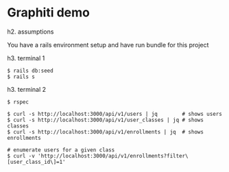 # Graphiti demo

h2. assumptions

You have a rails environment setup and have run bundle for this project

h3. terminal 1
```
$ rails db:seed
$ rails s
```

h3. terminal 2
```
$ rspec

$ curl -s http://localhost:3000/api/v1/users | jq        # shows users
$ curl -s http://localhost:3000/api/v1/user_classes | jq # shows classes
$ curl -s http://localhost:3000/api/v1/enrollments | jq  # shows enrollments

# enumerate users for a given class
$ curl -v 'http://localhost:3000/api/v1/enrollments?filter\[user_class_id\]=1'
```

